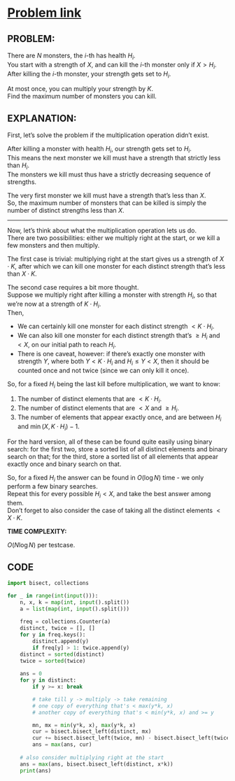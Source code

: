 # [Problem link](https://www.codechef.com/problems/MMA)

## PROBLEM:

There are $N$ monsters, the $i$-th has health $H_i$.  
You start with a strength of $X$, and can kill the $i$-th monster only if $X > H_i$.  
After killing the $i$-th monster, your strength gets set to $H_i$.  

At most once, you can multiply your strength by $K$.  
Find the maximum number of monsters you can kill.

## EXPLANATION:

First, let’s solve the problem if the multiplication operation didn’t exist.

After killing a monster with health $H_i$, our strength gets set to $H_i$.  
This means the next monster we kill must have a strength that strictly less than $H_i$.  
The monsters we kill must thus have a strictly decreasing sequence of strengths.

The very first monster we kill must have a strength that’s less than $X$.  
So, the maximum number of monsters that can be killed is simply the number of distinct strengths less than $X$.

---

Now, let’s think about what the multiplication operation lets us do.  
There are two possibilities: either we multiply right at the start, or we kill a few monsters and then multiply.

The first case is trivial: multiplying right at the start gives us a strength of $X \cdot K$, after which we can kill one monster for each distinct strength that’s less than $X \cdot K$.

The second case requires a bit more thought.  
Suppose we multiply right after killing a monster with strength $H_i$, so that we’re now at a strength of $K \cdot H_i$.  
Then,

- We can certainly kill one monster for each distinct strength $< K \cdot H_i$.
- We can also kill one monster for each distinct strength that’s $\geq H_i$ and $< X$, on our initial path to reach $H_i$.
- There is one caveat, however: if there’s exactly one monster with strength $Y$, where both $Y < K \cdot H_i$ and $H_i \leq Y < X$, then it should be counted once and not twice (since we can only kill it once).

So, for a fixed $H_i$ being the last kill before multiplication, we want to know:

1. The number of distinct elements that are $< K \cdot H_i$.
2. The number of distinct elements that are $< X$ and $\geq H_i$.
3. The number of elements that appear exactly once, and are between $H_i$ and $\min(X, K \cdot H_i) - 1$.

For the hard version, all of these can be found quite easily using binary search: for the first two, store a sorted list of all distinct elements and binary search on that; for the third, store a sorted list of all elements that appear exactly once and binary search on that.

So, for a fixed $H_i$ the answer can be found in $O(\log N)$ time - we only perform a few binary searches.  
Repeat this for every possible $H_i < X$, and take the best answer among them.  
Don’t forget to also consider the case of taking all the distinct elements $< X \cdot K$.

**TIME COMPLEXITY:**

$O(N \log N)$
per testcase.

## CODE
```python
import bisect, collections

for _ in range(int(input())):
    n, x, k = map(int, input().split())
    a = list(map(int, input().split()))
    
    freq = collections.Counter(a)
    distinct, twice = [], []
    for y in freq.keys():
        distinct.append(y)
        if freq[y] > 1: twice.append(y)
    distinct = sorted(distinct)
    twice = sorted(twice)
    
    ans = 0
    for y in distinct:
        if y >= x: break

        # take till y -> multiply -> take remaining
        # one copy of everything that's < max(y*k, x)
        # another copy of everything that's < min(y*k, x) and >= y

        mn, mx = min(y*k, x), max(y*k, x)
        cur = bisect.bisect_left(distinct, mx)
        cur += bisect.bisect_left(twice, mn) - bisect.bisect_left(twice, y)
        ans = max(ans, cur)
    
    # also consider multiplying right at the start
    ans = max(ans, bisect.bisect_left(distinct, x*k))
    print(ans)

```
